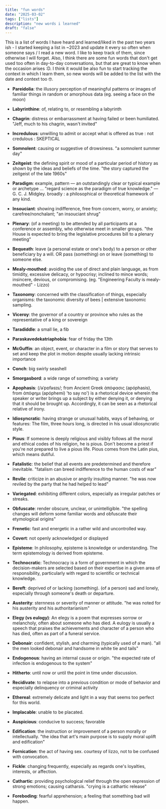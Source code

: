 ```yaml
---
title: "fun words"
date: "2025-03-02"
tags: ["lists"]
description: "new words i learned"
draft: "false"
---
```


This is a list of words I have heard and learned/liked in the past two years ish - I started keeping a list in ~2023 and update it every so often when someone says / I read a new word. I like to keep track of them, since otherwise I will forget. Also, I think there are some fun words that don't get used too often in day-to-day conversations, but that are great to know when the occasion arises :D. I think it would be also fun to start tracking the context in which I learn them, so new words will be added to the list with the date and context too 🤓.

- **Pareidolia**: the illusory perception of meaningful patterns or images of familiar things in random or amorphous data (eg. seeing a face on the moon)

- **Labyrinthine**: of, relating to, or resembling a labyrinth

- **Chagrin**: distress or embarrassment at having failed or been humiliated.
  "Jeff, much to his chagrin, wasn't invited"

- **Incredulous**: unwilling to admit or accept what is offered as true : not credulous : SKEPTICAL

- **Somnolent**: causing or suggestive of drowsiness. "a somnolent summer day"

- **Zeitgeist**: the defining spirit or mood of a particular period of history as shown by the ideas and beliefs of the time. "the story captured the zeitgeist of the late 1960s"

- **Paradigm**: example, pattern — an outstandingly clear or typical example or archetype … "regard science as the paradigm of true knowledge." —G. C. J. Midgley. broadly : a philosophical or theoretical framework of any kind.

- **Insouciant**: showing indifference, free from concern, worry, or anxiety; carefree/nonchalant; "an insouciant shrug"

- **Plenary**: (of a meeting) to be attended by all participants at a conference or assembly, who otherwise meet in smaller groups.
  "the House is expected to bring the legislative procedures bill to a plenary meeting"

- **Bequeath**: leave (a personal estate or one's body) to a person or other beneficiary by a will. OR pass (something) on or leave (something) to someone else.

- **Mealy-mouthed**: avoiding the use of direct and plain language, as from timidity, excessive delicacy, or hypocrisy; inclined to mince words; insincere, devious, or compromising. (eg. "Engineering Faculty is mealy-mouthed" - Lizzo)

- **Taxonomy**: concerned with the classification of things, especially organisms: the taxonomic diversity of bees | extensive taxonomic sampling.

- **Viceroy**: the governor of a country or province who rules as the representative of a king or sovereign

- **Taradiddle**: a small lie, a fib

- **Paraskavedekatriaphobia**: fear of friday the 13th

- **McGuffin**: an object, event, or character in a film or story that serves to set and keep the plot in motion despite usually lacking intrinsic importance

- **Conch**: big swirly seashell

- **Smorgasbord**: a wide range of something; a variety

- **Apophasis**: (/əˈpɒfəsɪs/; from Ancient Greek ἀπόφασις (apóphasis), from ἀπόφημι (apóphemi) 'to say no') is a rhetorical device wherein the speaker or writer brings up a subject by either denying it, or denying that it should be brought up. Accordingly, it can be seen as a rhetorical relative of irony.

- **Idiosyncratic**: having strange or unusual habits, ways of behaving, or features: The film, three hours long, is directed in his usual idiosyncratic style.

- **Pious**: If someone is deeply religious and visibly follows all the moral and ethical codes of his religion, he is pious. Don't become a priest if you're not prepared to live a pious life. Pious comes from the Latin pius, which means dutiful.

- **Fatalistic**: the belief that all events are predetermined and therefore inevitable. "fatalism can breed indifference to the human costs of war"

- **Revile**: criticize in an abusive or angrily insulting manner. "he was now reviled by the party that he had helped to lead"

- **Variegated**: exhibiting different colors, especially as irregular patches or streaks.

- **Obfuscate**: render obscure, unclear, or unintelligible. "the spelling changes will deform some familiar words and obfuscate their etymological origins"

- **Frenetic**: fast and energetic in a rather wild and uncontrolled way.

- **Covert**: not openly acknowledged or displayed

- **Episteme**: In philosophy, episteme is knowledge or understanding. The term epistemology is derived from episteme.

- **Technocratic**: Technocracy is a form of government in which the decision-makers are selected based on their expertise in a given area of responsibility, particularly with regard to scientific or technical knowledge.

- **Bereft**: deprived of or lacking (something). (of a person) sad and lonely, especially through someone's death or departure.

- **Austerity**: sternness or severity of manner or attitude.
  "he was noted for his austerity and his authoritarianism"

- **Elegy (vs eulogy)**: An elegy is a poem that expresses sorrow or melancholy, often about someone who has died. A eulogy is usually a speech that praises the achievements and character of a person who has died, often as part of a funeral service.

- **Debonair**: confident, stylish, and charming (typically used of a man).
  "all the men looked debonair and handsome in white tie and tails"

- **Endogenous**: having an internal cause or origin.
  "the expected rate of infection is endogenous to the system"

- **Hitherto**: until now or until the point in time under discussion.

- **Recidivate**: to relapse into a previous condition or mode of behavior and especially delinquency or criminal activity

- **Ethereal**: extremely delicate and light in a way that seems too perfect for this world.

- **Implacable**: unable to be placated.

- **Auspicious**: conducive to success; favorable

- **Edification**: the instruction or improvement of a person morally or intellectually.
  "the idea that art's main purpose is to supply moral uplift and edification"

- **Fornication**: the act of having sex. courtesy of lizzo, not to be confused with convocation.

- **Fickle**: changing frequently, especially as regards one's loyalties, interests, or affection.

- **Cathartic**: providing psychological relief through the open expression of strong emotions; causing catharsis.
  "crying is a cathartic release"

- **Foreboding**: fearful apprehension; a feeling that something bad will happen.
